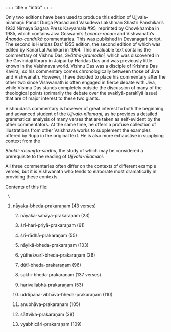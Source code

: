 +++
title = "intro"
+++

Only two editions have been used to produce this edition of Ujjvala-nīlamaṇi: Pandit Durga Prasad and Vasudeva Lakshman Shastri Panshikar’s 1932 Nirnaya Sagara Press Kavyamala #95, reprinted by Chowkhamba in 1985, which contains Jiva Goswami’s _Locana-rocanī_ and Vishwanath’s _Ānanda-candrikā_ commentaries. This was published in Devanagari script. The second is Haridas Das’ 1955 edition, the second edition of which was edited by Kanai Lal Adhikari in 1964. This invaluable text contains the commentary of Vishnu Das, _Svātma-pramodinī,_ which was discovered in the Govindaji library in Jaipur by Haridas Das and was previously little known in the Vaishnava world. Vishnu Das was a disciple of Krishna Das Kaviraj, so his commentary comes chronologically between those of Jiva and Vishwanath. However, I have decided to place his commentary after the other two since Vishwanath is often engaged in fierce debate with Jiva, while Vishnu Das stands completely outside the discussion of many of the theological points (primarily the debate over the svakīyā-parakīyā issue) that are of major interest to these two giants.

Vishnudas’s commentary is however of great interest to both the beginning and advanced student of the _Ujjvala-nīlamaṇi_, as he provides a detailed grammatical analysis of many verses that are taken as self-evident by the other commentators. At the same time, he offers a profuse collection of illustrations from other Vaishnava works to supplement the examples offered by Rupa in the original text. He is also more exhaustive in supplying context from the

_Bhakti-rasāmṛta-sindhu_, the study of which may be considered a prerequisite to the reading of _Ujjvala-nīlamaṇi_.

All three commentaries often differ on the contexts of different example verses, but it is Vishwanath who tends to elaborate most dramatically in providing these contexts.


Contents of this file:


     \
1. nāyaka-bheda-prakaraṇam (43 verses)


    2. nāyaka-sahāya-prakaraṇam (23)


    3. śrī-hari-priyā-prakaraṇam (61)


    4. śrī-rādhā-prakaraṇam (55) 


    5. nāyikā-bheda-prakaraṇam (103)


    6. yūtheśvarī-bheda-prakaraṇam (26)


    7. dūtī-bheda-prakaraṇam (96)




    8. sakhī-bheda-prakaraṇam (137 verses)


    9. harivallabhā-prakaraṇam (53)


    10. uddīpana-vibhāva-bheda-prakaraṇam (110)


    11. anubhāva-prakaraṇam (105)


    12. sāttvika-prakaraṇam (38)


    13. vyabhicāri-prakaraṇam (109)

